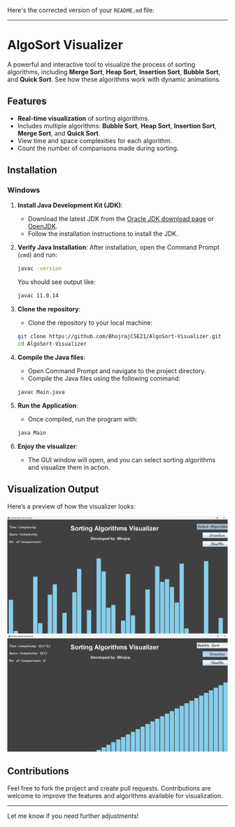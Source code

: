 Here's the corrected version of your `README.md` file:

---

# AlgoSort Visualizer
A powerful and interactive tool to visualize the process of sorting algorithms, including **Merge Sort**, **Heap Sort**, **Insertion Sort**, **Bubble Sort**, and **Quick Sort**. See how these algorithms work with dynamic animations.

## Features
- **Real-time visualization** of sorting algorithms.
- Includes multiple algorithms: **Bubble Sort**, **Heap Sort**, **Insertion Sort**, **Merge Sort**, and **Quick Sort**.
- View time and space complexities for each algorithm.
- Count the number of comparisons made during sorting.

## Installation

### Windows

1. **Install Java Development Kit (JDK)**:
   - Download the latest JDK from the [Oracle JDK download page](https://www.oracle.com/java/technologies/javase-jdk17-downloads.html) or [OpenJDK](https://openjdk.java.net/).
   - Follow the installation instructions to install the JDK.

2. **Verify Java Installation**:
   After installation, open the Command Prompt (`cmd`) and run:
   ```bash
   javac -version
   ```
   You should see output like:
   ```bash
   javac 11.0.14
   ```

3. **Clone the repository**:
   - Clone the repository to your local machine:
   ```bash
   git clone https://github.com/BhojrajCSE21/AlgoSort-Visualizer.git
   cd AlgoSort-Visualizer
   ```

4. **Compile the Java files**:
   - Open Command Prompt and navigate to the project directory.
   - Compile the Java files using the following command:
   ```bash
   javac Main.java
   ```

5. **Run the Application**:
   - Once compiled, run the program with:
   ```bash
   java Main
   ```

6. **Enjoy the visualizer**:
   - The GUI window will open, and you can select sorting algorithms and visualize them in action.

## Visualization Output

Here’s a preview of how the visualizer looks:

![Visualizer Screenshot](output.png)
![Visualizer Screenshot](output1.png)

## Contributions

Feel free to fork the project and create pull requests. Contributions are welcome to improve the features and algorithms available for visualization.

---

Let me know if you need further adjustments!
